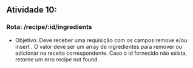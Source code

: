 ## Atividade 10:

### Rota: /recipe/:id/ingredients

- Objetivo: Deve receber uma requisição com os campos remove e/ou insert . O valor deve ser um array de ingredientes para remover ou adicionar na receita correspondente. Caso o id fornecido não exista, retorne um erro recipe not found.

